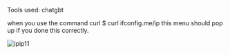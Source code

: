 Tools used:
chatgbt

when you use the command curl $ curl ifconfig.me/ip	
this menu should pop up if you done this correctly.

![ipip11](https://github.com/user-attachments/assets/246e143e-f485-42cc-9c2a-64891777c5e3)
